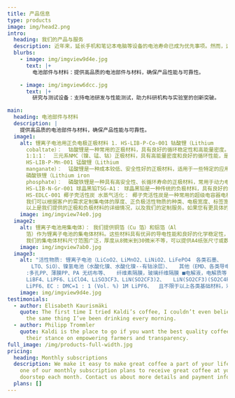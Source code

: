 ```yaml
---
title: 产品信息
type: products
image: img/head2.png
intro:
  heading: 我们的产品与服务
  description: 近年来，延长手机和笔记本电脑等设备的电池寿命已成为优先事项。然而，这一领域的研究成果不仅限于手机等设备的应用，还为混合动力汽车和其他需要“清洁”能源的设备的电池研究奠定了基础。在宝泉公司，我们密切关注能源市场的当前趋势、战略设备引入的需求以及其他设备的开发。
  blurbs:
    - image: img/imgview9d4e.jpg
      text: |+
        电池部件与材料：提供高品质的电池部件与材料，确保产品性能与可靠性。

    - image: img/imgview6dcc.jpg
      text: |+
        研究与测试设备：支持电池研发与性能测试，助力科研机构与实验室的创新突破。

main:
  heading: 电池部件与材料
  description: |
    提供高品质的电池部件与材料，确保产品性能与可靠性。
  image1:
    alt: 锂离子电池用正负电极正极材料 1. HS-LIB-P-Co-001 钴酸锂（Lithium
      cobaltate）：  钴酸锂是一种常用的正极材料，具有良好的循环稳定性和高能量密度。 2. HS-LIB-P-NMC-001 三元系 NMC
      1:1:1：  三元系NMC（镍、锰、钴）正极材料，具有高能量密度和良好的循环性能，是目前锂离子电池中常用的正极材料之一。 3.
      HS-LIB-P-Mn-001 锰酸锂（Lithium
      manganate）：  锰酸锂是一种成本较低、安全性好的正极材料，适用于一些特定的应用场景。 4. HS-LIB-P-LFP-001
      磷酸铁锂（Lithium iron
      phosphate）：  磷酸铁锂是一种具有高安全性、长循环寿命的正极材料，常用于动力电池和储能电池。  负极材料 1.
      HS-LIB-N-Gr-001 球晶黑铅TSG-A1： 球晶黑铅是一种传统的负极材料，具有良好的导电性和较高的理论容量。  EDLC电极材料 1.
      HS-EDLC-001 椰子壳活性炭 水蒸气活化： 椰子壳活性炭是一种常用的超级电容器电极材料，具有高比表面积和良好的导电性。  定制服务
      我们可以根据客户的需求定制集电体的厚度、正负极活性物质的种类、电极宽度、标签宽度以及是否需要压制等参数，以满足不同的应用需求。
      以上是我们提供的正极和负极材料的详细情况，以及我们的定制服务。如果您有更具体的需求或疑问，请随时联系我们。
    image: img/imgview74e0.jpg
  image2:
    alt: 锂离子电池用集电体）： 我们提供铜箔（Cu 箔）和铝箔（Al
      箔）作为锂离子电池的集电体材料。这些材料具有优异的导电性能和良好的化学稳定性，适用于正极和负极的制作  除了上述材料，我们还提供镍箔、钛箔、不锈钢箔、铝蚀刻箔、镍带和铝带。这些材料可以根据不同的应用需求进行定制，以满足特定电池技术的要求
      我们的集电体材料尺寸范围广泛，厚度从8微米到30微米不等，可以提供A4纸张尺寸或数百米至数千米的卷状材料，以适应您的具体应用需求。如果您有特定的技术规格或应用场景，请随时联系我们，我们将根据您的需求提供定制化的解决方案
    image: img/imgview7ab0.jpg
  image3:
    alt: "活性物质: 锂离子电池（LiCoO2、LiMnO2、LiNiO2、LiFePO4　各类石墨、
      　LTO、SiO）、镍氢电池（水酸化镍、水酸化镍--有钴涂层）、 　其他（EMD、各类导电材料，粘结材料、活性炭） ■隔膜
      :多孔PP、薄膜PP、PA 无纺布等、 　纤维素隔膜，玻璃纤维隔膜 ■电解液，电解质等 :
      LiBF4、LiPF6、LiClO4、LiSO3CF3、LiN(SO2CF3)2、 　LiN(SO2CF3)(SO2C4F9)　1M
      LiPF6、EC : DMC=1 : 1 (Vol. %) 1M LiPF6、  且不限于以上各类基础材料，欢迎垂询。"
    image: img/imgview9d4e.jpg
testimonials:
  - author: Elisabeth Kaurismäki
    quote: The first time I tried Kaldi’s coffee, I couldn’t even believe that was
      the same thing I’ve been drinking every morning.
  - author: Philipp Trommler
    quote: Kaldi is the place to go if you want the best quality coffee. I love
      their stance on empowering farmers and transparency.
full_image: /img/products-full-width.jpg
pricing:
  heading: Monthly subscriptions
  description: We make it easy to make great coffee a part of your life. Choose
    one of our monthly subscription plans to receive great coffee at your
    doorstep each month. Contact us about more details and payment info.
  plans: []
---
```

